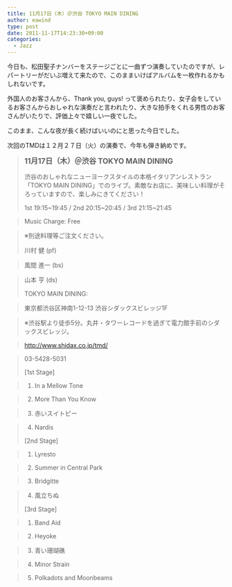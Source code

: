 ```yaml
---
title: 11月17日（木）＠渋谷 TOKYO MAIN DINING
author: eawind
type: post
date: 2011-11-17T14:23:30+09:00
categories:
  - Jazz
---
```

今日も、松田聖子ナンバーをステージごとに一曲ずつ演奏していたのですが、レパートリーがだいぶ増えて来たので、このままいけばアルバムを一枚作れるかもしれないです。

外国人のお客さんから、Thank you, guys! って褒められたり、女子会をしているお客さんからおしゃれな演奏だと言われたり、大きな拍手をくれる男性のお客さんがいたりで、評価上々で嬉しい一夜でした。

このまま、こんな夜が長く続けばいいのにと思った今日でした。

次回のTMDは１２月２７日（火）の演奏で、今年も弾き納めです。

> **<big>11月17日（木）＠渋谷 TOKYO MAIN DINING</big>**
>
> 渋谷のおしゃれなニューヨークスタイルの本格イタリアンレストラン「TOKYO MAIN DINING」でのライブ。素敵なお店に、美味しい料理がそろっていますので、楽しみにきてください！
>
> 1st 19:15~19:45 / 2nd 20:15~20:45 / 3rd 21:15~21:45

> Music Charge: Free

> ※別途料理等ご注文ください。
>
> 川村 健 (pf)

> 風間 進一 (bs)

> 山本 亨 (ds)
>
> TOKYO MAIN DINING:

> 東京都渋谷区神南1-12-13 渋谷シダックスビレッジ1F

> ※渋谷駅より徒歩5分。丸井・タワーレコードを過ぎて電力館手前のシダックスビレッジ。

> http://www.shidax.co.jp/tmd/

> 03-5428-5031
>
> [1st Stage]

> 1. In a Mellow Tone

> 2. More Than You Know

> 3. 赤いスイトピー

> 4. Nardis
>
> [2nd Stage]

> 1. Lyresto

> 2. Summer in Central Park

> 3. Bridgitte

> 4. 風立ちぬ
>
> [3rd Stage]

> 1. Band Aid

> 2. Heyoke

> 3. 青い珊瑚礁

> 4. Minor Strain

> 5. Polkadots and Moonbeams
